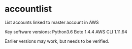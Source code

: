 # accountlist
List accounts linked to master account in AWS

Key software versions:
Python3.6
Boto 1.4.4
AWS CLI 1.11.94

Earlier versions may work, but needs to be verified.
